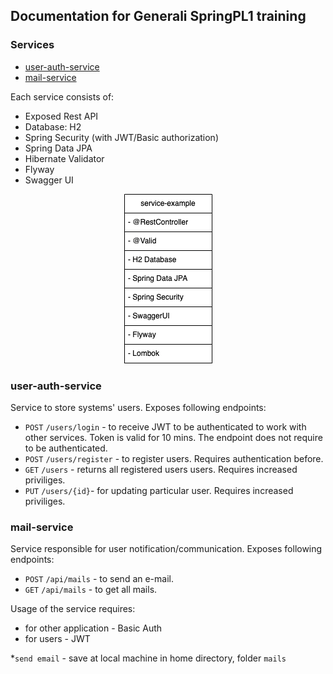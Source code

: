## Documentation for Generali SpringPL1 training

### Services 
- [user-auth-service](https://github.com/maciejburzynski/generali-user-auth-service)
- [mail-service](https://github.com/maciejburzynski/GeneraliJavaPL1) 

Each service consists of:
- Exposed Rest API
- Database: H2
- Spring Security (with JWT/Basic authorization)
- Spring Data JPA
- Hibernate Validator 
- Flyway 
- Swagger UI

<p align="center">
    <img src="/service-example.png" alt="example-service">
</p>

### user-auth-service

Service to store systems' users. Exposes following endpoints:
- `POST` `/users/login` - to receive JWT to be authenticated to work with other services. Token is valid for 10 mins. The endpoint does not require to be authenticated.
- `POST` `/users/register` - to register users. Requires authentication before.
- `GET` `/users` - returns all registered users users. Requires increased priviliges. 
- `PUT` `/users/{id}`- for updating particular user. Requires increased priviliges.

### mail-service

Service responsible for user notification/communication. Exposes following endpoints:
- `POST` `/api/mails` - to send an e-mail. 
- `GET` `/api/mails` - to get all mails.

Usage of the service requires:
- for other application - Basic Auth 
- for users - JWT

*`send email` - save at local machine in home directory, folder `mails` 


